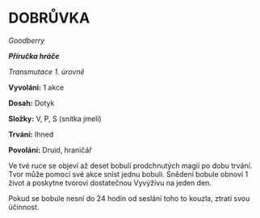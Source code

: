 # DOBRŮVKA



*Goodberry*



***Příručka hráče***




*Transmutace 1. úrovně*



**Vyvolání:** 1 akce



**Dosah:** Dotyk



**Složky:** V, P, S (snítka jmelí)



**Trvání:** Ihned



**Povolání:** Druid, hraničář



Ve tvé ruce se objeví až deset bobulí prodchnutých magií po dobu trvání. Tvor může pomocí své akce sníst jednu bobuli. Snědení bobule obnoví 1 život a poskytne tvorovi dostatečnou Vyvýživu na jeden den. 



Pokud se bobule nesní do 24 hodin od seslání toho to kouzla, ztratí svou účinnost.
<!--stackedit_data:
eyJoaXN0b3J5IjpbMTg5MDQ3NDM2OSwxMDA1OTQ4NDk5XX0=
-->
